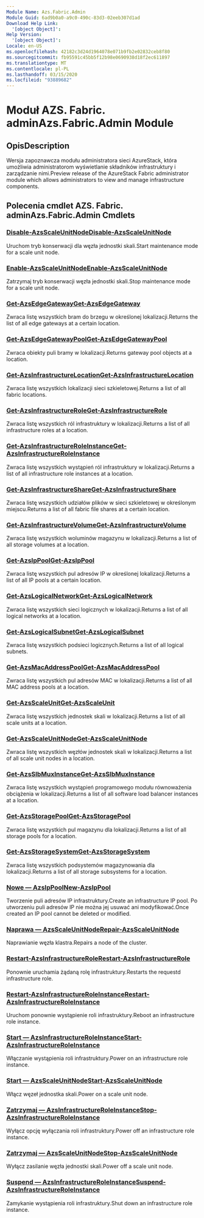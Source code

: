 ```yaml
---
Module Name: Azs.Fabric.Admin
Module Guid: 6ad9b0a0-a9c0-490c-83d3-02eeb307d1ad
Download Help Link:
  '[object Object]': 
Help Version:
  '[object Object]': 
Locale: en-US
ms.openlocfilehash: 42182c3d24d1964078e071b9fb2e02832ceb8f80
ms.sourcegitcommit: fb95591c45bb5f12b98e0690938d18f2ec611897
ms.translationtype: MT
ms.contentlocale: pl-PL
ms.lasthandoff: 03/15/2020
ms.locfileid: "93889682"
---
```

# <span data-ttu-id="7cca0-101">Moduł AZS. Fabric. admin</span><span class="sxs-lookup"><span data-stu-id="7cca0-101">Azs.Fabric.Admin Module</span></span>
## <span data-ttu-id="7cca0-102">Opis</span><span class="sxs-lookup"><span data-stu-id="7cca0-102">Description</span></span>
<span data-ttu-id="7cca0-103">Wersja zapoznawcza modułu administratora sieci AzureStack, która umożliwia administratorom wyświetlanie składników infrastruktury i zarządzanie nimi.</span><span class="sxs-lookup"><span data-stu-id="7cca0-103">Preview release of the AzureStack Fabric administrator module which allows administrators to view and manage infrastructure components.</span></span>  
## <span data-ttu-id="7cca0-104">Polecenia cmdlet AZS. Fabric. admin</span><span class="sxs-lookup"><span data-stu-id="7cca0-104">Azs.Fabric.Admin Cmdlets</span></span>
### [<span data-ttu-id="7cca0-105">Disable-AzsScaleUnitNode</span><span class="sxs-lookup"><span data-stu-id="7cca0-105">Disable-AzsScaleUnitNode</span></span>](Disable-AzsScaleUnitNode.md)
<span data-ttu-id="7cca0-106">Uruchom tryb konserwacji dla węzła jednostki skali.</span><span class="sxs-lookup"><span data-stu-id="7cca0-106">Start maintenance mode for a scale unit node.</span></span>

### [<span data-ttu-id="7cca0-107">Enable-AzsScaleUnitNode</span><span class="sxs-lookup"><span data-stu-id="7cca0-107">Enable-AzsScaleUnitNode</span></span>](Enable-AzsScaleUnitNode.md)
<span data-ttu-id="7cca0-108">Zatrzymaj tryb konserwacji węzła jednostki skali.</span><span class="sxs-lookup"><span data-stu-id="7cca0-108">Stop maintenance mode for a scale unit node.</span></span>

### [<span data-ttu-id="7cca0-109">Get-AzsEdgeGateway</span><span class="sxs-lookup"><span data-stu-id="7cca0-109">Get-AzsEdgeGateway</span></span>](Get-AzsEdgeGateway.md)
<span data-ttu-id="7cca0-110">Zwraca listę wszystkich bram do brzegu w określonej lokalizacji.</span><span class="sxs-lookup"><span data-stu-id="7cca0-110">Returns the list of all edge gateways at a certain location.</span></span>

### [<span data-ttu-id="7cca0-111">Get-AzsEdgeGatewayPool</span><span class="sxs-lookup"><span data-stu-id="7cca0-111">Get-AzsEdgeGatewayPool</span></span>](Get-AzsEdgeGatewayPool.md)
<span data-ttu-id="7cca0-112">Zwraca obiekty puli bramy w lokalizacji.</span><span class="sxs-lookup"><span data-stu-id="7cca0-112">Returns gateway pool objects at a location.</span></span>

### [<span data-ttu-id="7cca0-113">Get-AzsInfrastructureLocation</span><span class="sxs-lookup"><span data-stu-id="7cca0-113">Get-AzsInfrastructureLocation</span></span>](Get-AzsInfrastructureLocation.md)
<span data-ttu-id="7cca0-114">Zwraca listę wszystkich lokalizacji sieci szkieletowej.</span><span class="sxs-lookup"><span data-stu-id="7cca0-114">Returns a list of all fabric locations.</span></span>

### [<span data-ttu-id="7cca0-115">Get-AzsInfrastructureRole</span><span class="sxs-lookup"><span data-stu-id="7cca0-115">Get-AzsInfrastructureRole</span></span>](Get-AzsInfrastructureRole.md)
<span data-ttu-id="7cca0-116">Zwraca listę wszystkich ról infrastruktury w lokalizacji.</span><span class="sxs-lookup"><span data-stu-id="7cca0-116">Returns a list of all infrastructure roles at a location.</span></span>

### [<span data-ttu-id="7cca0-117">Get-AzsInfrastructureRoleInstance</span><span class="sxs-lookup"><span data-stu-id="7cca0-117">Get-AzsInfrastructureRoleInstance</span></span>](Get-AzsInfrastructureRoleInstance.md)
<span data-ttu-id="7cca0-118">Zwraca listę wszystkich wystąpień ról infrastruktury w lokalizacji.</span><span class="sxs-lookup"><span data-stu-id="7cca0-118">Returns a list of all infrastructure role instances at a location.</span></span>

### [<span data-ttu-id="7cca0-119">Get-AzsInfrastructureShare</span><span class="sxs-lookup"><span data-stu-id="7cca0-119">Get-AzsInfrastructureShare</span></span>](Get-AzsInfrastructureShare.md)
<span data-ttu-id="7cca0-120">Zwraca listę wszystkich udziałów plików w sieci szkieletowej w określonym miejscu.</span><span class="sxs-lookup"><span data-stu-id="7cca0-120">Returns a list of all fabric file shares at a certain location.</span></span>

### [<span data-ttu-id="7cca0-121">Get-AzsInfrastructureVolume</span><span class="sxs-lookup"><span data-stu-id="7cca0-121">Get-AzsInfrastructureVolume</span></span>](Get-AzsInfrastructureVolume.md)
<span data-ttu-id="7cca0-122">Zwraca listę wszystkich woluminów magazynu w lokalizacji.</span><span class="sxs-lookup"><span data-stu-id="7cca0-122">Returns a list of all storage volumes at a location.</span></span>

### [<span data-ttu-id="7cca0-123">Get-AzsIpPool</span><span class="sxs-lookup"><span data-stu-id="7cca0-123">Get-AzsIpPool</span></span>](Get-AzsIpPool.md)
<span data-ttu-id="7cca0-124">Zwraca listę wszystkich pul adresów IP w określonej lokalizacji.</span><span class="sxs-lookup"><span data-stu-id="7cca0-124">Returns a list of all IP pools at a certain location.</span></span>

### [<span data-ttu-id="7cca0-125">Get-AzsLogicalNetwork</span><span class="sxs-lookup"><span data-stu-id="7cca0-125">Get-AzsLogicalNetwork</span></span>](Get-AzsLogicalNetwork.md)
<span data-ttu-id="7cca0-126">Zwraca listę wszystkich sieci logicznych w lokalizacji.</span><span class="sxs-lookup"><span data-stu-id="7cca0-126">Returns a list of all logical networks at a location.</span></span>

### [<span data-ttu-id="7cca0-127">Get-AzsLogicalSubnet</span><span class="sxs-lookup"><span data-stu-id="7cca0-127">Get-AzsLogicalSubnet</span></span>](Get-AzsLogicalSubnet.md)
<span data-ttu-id="7cca0-128">Zwraca listę wszystkich podsieci logicznych.</span><span class="sxs-lookup"><span data-stu-id="7cca0-128">Returns a list of all logical subnets.</span></span>

### [<span data-ttu-id="7cca0-129">Get-AzsMacAddressPool</span><span class="sxs-lookup"><span data-stu-id="7cca0-129">Get-AzsMacAddressPool</span></span>](Get-AzsMacAddressPool.md)
<span data-ttu-id="7cca0-130">Zwraca listę wszystkich pul adresów MAC w lokalizacji.</span><span class="sxs-lookup"><span data-stu-id="7cca0-130">Returns a list of all MAC address pools at a location.</span></span>

### [<span data-ttu-id="7cca0-131">Get-AzsScaleUnit</span><span class="sxs-lookup"><span data-stu-id="7cca0-131">Get-AzsScaleUnit</span></span>](Get-AzsScaleUnit.md)
<span data-ttu-id="7cca0-132">Zwraca listę wszystkich jednostek skali w lokalizacji.</span><span class="sxs-lookup"><span data-stu-id="7cca0-132">Returns a list of all scale units at a location.</span></span>

### [<span data-ttu-id="7cca0-133">Get-AzsScaleUnitNode</span><span class="sxs-lookup"><span data-stu-id="7cca0-133">Get-AzsScaleUnitNode</span></span>](Get-AzsScaleUnitNode.md)
<span data-ttu-id="7cca0-134">Zwraca listę wszystkich węzłów jednostek skali w lokalizacji.</span><span class="sxs-lookup"><span data-stu-id="7cca0-134">Returns a list of all scale unit nodes in a location.</span></span>

### [<span data-ttu-id="7cca0-135">Get-AzsSlbMuxInstance</span><span class="sxs-lookup"><span data-stu-id="7cca0-135">Get-AzsSlbMuxInstance</span></span>](Get-AzsSlbMuxInstance.md)
<span data-ttu-id="7cca0-136">Zwraca listę wszystkich wystąpień programowego modułu równoważenia obciążenia w lokalizacji.</span><span class="sxs-lookup"><span data-stu-id="7cca0-136">Returns a list of all software load balancer instances at a location.</span></span>

### [<span data-ttu-id="7cca0-137">Get-AzsStoragePool</span><span class="sxs-lookup"><span data-stu-id="7cca0-137">Get-AzsStoragePool</span></span>](Get-AzsStoragePool.md)
<span data-ttu-id="7cca0-138">Zwraca listę wszystkich pul magazynu dla lokalizacji.</span><span class="sxs-lookup"><span data-stu-id="7cca0-138">Returns a list of all storage pools for a location.</span></span>

### [<span data-ttu-id="7cca0-139">Get-AzsStorageSystem</span><span class="sxs-lookup"><span data-stu-id="7cca0-139">Get-AzsStorageSystem</span></span>](Get-AzsStorageSystem.md)
<span data-ttu-id="7cca0-140">Zwraca listę wszystkich podsystemów magazynowania dla lokalizacji.</span><span class="sxs-lookup"><span data-stu-id="7cca0-140">Returns a list of all storage subsystems for a location.</span></span>

### [<span data-ttu-id="7cca0-141">Nowe — AzsIpPool</span><span class="sxs-lookup"><span data-stu-id="7cca0-141">New-AzsIpPool</span></span>](New-AzsIpPool.md)
<span data-ttu-id="7cca0-142">Tworzenie puli adresów IP infrastruktury.</span><span class="sxs-lookup"><span data-stu-id="7cca0-142">Create an infrastructure IP pool.</span></span> <span data-ttu-id="7cca0-143">Po utworzeniu puli adresów IP nie można jej usuwać ani modyfikować.</span><span class="sxs-lookup"><span data-stu-id="7cca0-143">Once created an IP pool cannot be deleted or modified.</span></span>

### [<span data-ttu-id="7cca0-144">Naprawa — AzsScaleUnitNode</span><span class="sxs-lookup"><span data-stu-id="7cca0-144">Repair-AzsScaleUnitNode</span></span>](Repair-AzsScaleUnitNode.md)
<span data-ttu-id="7cca0-145">Naprawianie węzła klastra.</span><span class="sxs-lookup"><span data-stu-id="7cca0-145">Repairs a node of the cluster.</span></span>

### [<span data-ttu-id="7cca0-146">Restart-AzsInfrastructureRole</span><span class="sxs-lookup"><span data-stu-id="7cca0-146">Restart-AzsInfrastructureRole</span></span>](Restart-AzsInfrastructureRole.md)
<span data-ttu-id="7cca0-147">Ponownie uruchamia żądaną rolę infrastruktury.</span><span class="sxs-lookup"><span data-stu-id="7cca0-147">Restarts the requestd infrastructure role.</span></span>

### [<span data-ttu-id="7cca0-148">Restart-AzsInfrastructureRoleInstance</span><span class="sxs-lookup"><span data-stu-id="7cca0-148">Restart-AzsInfrastructureRoleInstance</span></span>](Restart-AzsInfrastructureRoleInstance.md)
<span data-ttu-id="7cca0-149">Uruchom ponownie wystąpienie roli infrastruktury.</span><span class="sxs-lookup"><span data-stu-id="7cca0-149">Reboot an infrastructure role instance.</span></span>

### [<span data-ttu-id="7cca0-150">Start — AzsInfrastructureRoleInstance</span><span class="sxs-lookup"><span data-stu-id="7cca0-150">Start-AzsInfrastructureRoleInstance</span></span>](Start-AzsInfrastructureRoleInstance.md)
<span data-ttu-id="7cca0-151">Włączanie wystąpienia roli infrastruktury.</span><span class="sxs-lookup"><span data-stu-id="7cca0-151">Power on an infrastructure role instance.</span></span>

### [<span data-ttu-id="7cca0-152">Start — AzsScaleUnitNode</span><span class="sxs-lookup"><span data-stu-id="7cca0-152">Start-AzsScaleUnitNode</span></span>](Start-AzsScaleUnitNode.md)
<span data-ttu-id="7cca0-153">Włącz węzeł jednostka skali.</span><span class="sxs-lookup"><span data-stu-id="7cca0-153">Power on a scale unit node.</span></span>

### [<span data-ttu-id="7cca0-154">Zatrzymaj — AzsInfrastructureRoleInstance</span><span class="sxs-lookup"><span data-stu-id="7cca0-154">Stop-AzsInfrastructureRoleInstance</span></span>](Stop-AzsInfrastructureRoleInstance.md)
<span data-ttu-id="7cca0-155">Wyłącz opcję wyłączania roli infrastruktury.</span><span class="sxs-lookup"><span data-stu-id="7cca0-155">Power off an infrastructure role instance.</span></span>

### [<span data-ttu-id="7cca0-156">Zatrzymaj — AzsScaleUnitNode</span><span class="sxs-lookup"><span data-stu-id="7cca0-156">Stop-AzsScaleUnitNode</span></span>](Stop-AzsScaleUnitNode.md)
<span data-ttu-id="7cca0-157">Wyłącz zasilanie węzła jednostki skali.</span><span class="sxs-lookup"><span data-stu-id="7cca0-157">Power off a scale unit node.</span></span>

### [<span data-ttu-id="7cca0-158">Suspend — AzsInfrastructureRoleInstance</span><span class="sxs-lookup"><span data-stu-id="7cca0-158">Suspend-AzsInfrastructureRoleInstance</span></span>](Suspend-AzsInfrastructureRoleInstance.md)
<span data-ttu-id="7cca0-159">Zamykanie wystąpienia roli infrastruktury.</span><span class="sxs-lookup"><span data-stu-id="7cca0-159">Shut down an infrastructure role instance.</span></span>

